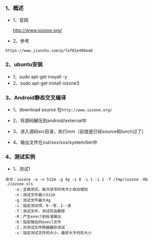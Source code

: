### 1、概述

- 1、官网

   http://www.iozone.org/ 
   
- 2、参考

```
https://www.jianshu.com/p/faf82e400aa6
```



### 2、ubuntu安装

- 1、sudo apt-get insyall -y
- 2、sudo apt-get install iozone3



### 3、Android静态交叉编译

- 1、download source 在`http://www.iozone.org/ `

- 2、将源码解压到android/external中
- 3、进入源码src目录，执行mm（前提是已经source和lunch过了）
- 4、输出文件在out/xxx/xxx/system/bin中



### 4、测试实例

- 1、测试1

```
命令：iozone -a -n 512m -g 4g -i 0 -i 1 -i 1 -f /tmp/iozone -Rb ./iozone.xls
	-a：全面测试，每次读写的块大小自动增加
	-n：测试文件最小512m
	-g：测试文件最大4g
	-i：指定测试项，0--写，1--读
	-f：测试文件，测试完会删除
	-R：产生execl到标准输出
	-b：指定输出的execl文件
	-I：对测试文件跨越缓存测试
	-s：指定测试文件的大小，最好大于内存大小
```



